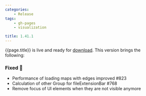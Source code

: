 ```yaml
---
categories:
    - Release
tags:
    - gh-pages
    - visualization

title: 1.41.1
---
```


{{page.title}} is live and ready for [download](https://github.com/MaibornWolff/codecharta/releases/tag/{{page.title}}). This version brings the following:

### Fixed 🐞

-   Performance of loading maps with edges improved #823
-   Calculation of other Group for fileExtensionBar #768
-   Remove focus of UI elements when they are not visible anymore
